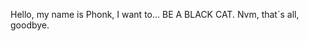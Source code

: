 
Hello, my name is Phonk, I want to... BE A BLACK CAT.
Nvm, that´s all, goodbye.

<!---
PH0NKx0-o/PH0NKx0-o is a ✨ special ✨ repository because its `README.md` (this file) appears on your GitHub profile.
You can click the Preview link to take a look at your changes.
--->
